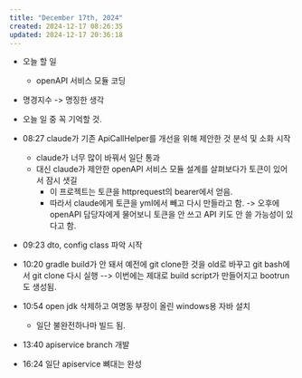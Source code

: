 ```yaml
---
title: "December 17th, 2024"
created: 2024-12-17 08:26:35
updated: 2024-12-17 20:36:18
---
```

  * 오늘 할 일
    * openAPI 서비스 모듈 코딩

  * 명경지수 -> 명징한 생각
  * 오늘 일 중 꼭 기억할 것.
  * 08:27 claude가 기존 ApiCallHelper를 개선을 위해 제안한 것 분석 및 소화 시작
    * claude가 너무 많이 바꿔서 일단 통과
    * 대신 claude가 제안한 openAPI 서비스 모듈 설계를 살펴보다가 토큰이 있어서 잠시 샛길
      * 이 프로젝트는 토큰을 httprequest의 bearer에서 얻음.
      * 따라서 claude에게 토큰을 yml에서 빼고 다시 만들라고 함. -> 오후에 openAPI 담당자에게 물어보니 토큰을 안 쓰고 API 키도 안 쓸 가능성이 있다고 함.
  * 09:23 dto, config class 파악 시작
  * 10:20 gradle build가 안 돼서 예전에 git clone한 것을 old로 바꾸고 git bash에서 git clone 다시 실행 --> 이번에는 제대로 build script가 만들어지고 bootrun도 생성됨.
  * 10:54 open jdk 삭제하고 여명동 부장이 올린 windows용 자바 설치
    * 일단 불완전하나마 빌드 됨.
  * 13:40 apiservice branch 개발
  * 16:24 일단 apiservice 뼈대는 완성